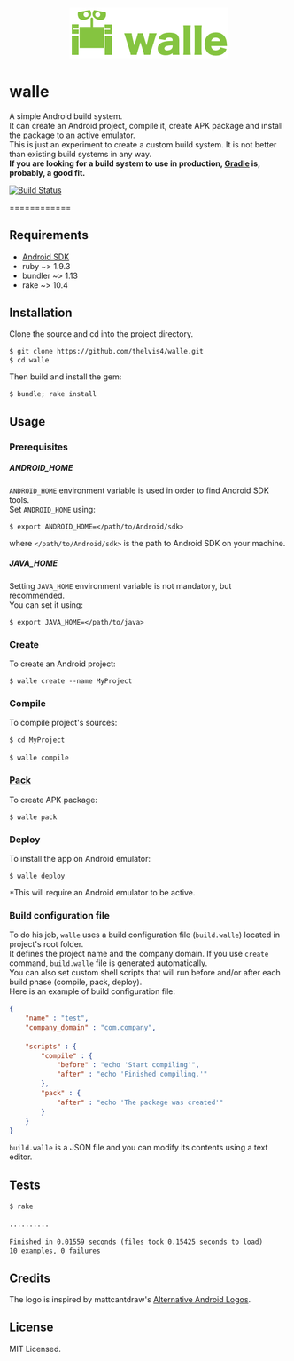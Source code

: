 <h3 align="center">
  <img src="assets/logo.png" alt="walle"/>
</h3>

# walle

A simple Android build system.  
It can create an Android project, compile it, create APK package and install the package to an active emulator.  
This is just an experiment to create a custom build system. It is not better than existing build systems in any way.  
**If you are looking for a build system to use in production, [Gradle](https://gradle.org) is, probably, a good fit.**

[![Build Status](https://travis-ci.org/thelvis4/walle.svg?branch=master)](https://travis-ci.org/thelvis4/walle)

============

## Requirements

- [Android SDK](https://developer.android.com/studio/index.html)
- ruby ~> 1.9.3
- bundler ~> 1.13
- rake ~> 10.4

## Installation

Clone the source and cd into the project directory.

    $ git clone https://github.com/thelvis4/walle.git
    $ cd walle

Then build and install the gem:

    $ bundle; rake install


## Usage

### Prerequisites

##### ANDROID_HOME

`ANDROID_HOME` environment variable is used in order to find Android SDK tools.  
Set `ANDROID_HOME` using:
  
    $ export ANDROID_HOME=</path/to/Android/sdk>

where `</path/to/Android/sdk>` is the path to Android SDK on your machine.

##### JAVA_HOME

Setting `JAVA_HOME` environment variable is not mandatory, but recommended.  
You can set it using:

    $ export JAVA_HOME=</path/to/java>


### Create
To create an Android project:

    $ walle create --name MyProject

### Compile
To compile project's sources:

    $ cd MyProject
    
    $ walle compile

### [Pack](https://youtu.be/9XYvIH4TgKE)
To create APK package:

    $ walle pack

### Deploy
To install the app on Android emulator:

    $ walle deploy

*This will require an Android emulator to be active.


### Build configuration file
To do his job, `walle` uses a build configuration file (`build.walle`) located in project's root folder.  
It defines the project name and the company domain. If you use `create` command, `build.walle` file is generated automatically.  
You can also set custom shell scripts that will run before and/or after each build phase (compile, pack, deploy).  
Here is an example of build configuration file:
```JSON
{
    "name" : "test",
    "company_domain" : "com.company",
    
    "scripts" : {
        "compile" : {
            "before" : "echo 'Start compiling'",
            "after" : "echo 'Finished compiling.'"
        },
        "pack" : {
            "after" : "echo 'The package was created'"
        }
    }
}

```

`build.walle` is a JSON file and you can modify its contents using a text editor.


## Tests

    $ rake

    ..........

    Finished in 0.01559 seconds (files took 0.15425 seconds to load)
    10 examples, 0 failures


## Credits

The logo is inspired by mattcantdraw's [Alternative Android Logos](http://mattcantdraw.deviantart.com/art/Alternative-Android-Logos-345898996).


## License

MIT Licensed.
